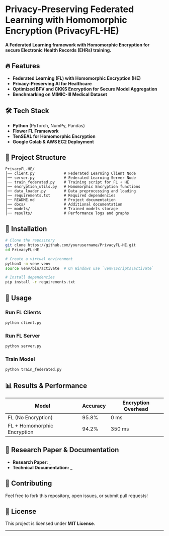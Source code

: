# Privacy-Preserving Federated Learning with Homomorphic Encryption (PrivacyFL-HE)

**A Federated Learning framework with Homomorphic Encryption for secure Electronic Health Records (EHRs) training.** 

## 🔥 Features
- **Federated Learning (FL) with Homomorphic Encryption (HE)**
- **Privacy-Preserving AI for Healthcare**
- **Optimized BFV and CKKS Encryption for Secure Model Aggregation**
- **Benchmarking on MIMIC-III Medical Dataset**

## 🛠️ Tech Stack
- **Python** (PyTorch, NumPy, Pandas)
- **Flower FL Framework**
- **TenSEAL for Homomorphic Encryption**
- **Google Colab & AWS EC2 Deployment**

## 📂 Project Structure
```
PrivacyFL-HE/
│── client.py             # Federated Learning Client Node
│── server.py             # Federated Learning Server Node
│── train_federated.py    # Training script for FL + HE
│── encryption_utils.py   # Homomorphic Encryption functions
│── data_loader.py        # Data preprocessing and loading
│── requirements.txt      # Required dependencies
│── README.md             # Project documentation
│── docs/                 # Additional documentation
│── models/               # Trained models storage
│── results/              # Performance logs and graphs
```

## 📌 Installation
```bash
# Clone the repository
git clone https://github.com/yourusername/PrivacyFL-HE.git
cd PrivacyFL-HE

# Create a virtual environment
python3 -m venv venv
source venv/bin/activate  # On Windows use `venv\Scripts\activate`

# Install dependencies
pip install -r requirements.txt
```

## 🚀 Usage
### **Run FL Clients**
```bash
python client.py
```

### **Run FL Server**
```bash
python server.py
```

### **Train Model**
```bash
python train_federated.py
```

## 📊 Results & Performance
| Model | Accuracy | Encryption Overhead |
|--------|---------|------------------|
| FL (No Encryption) | 95.8% | 0 ms |
| FL + Homomorphic Encryption | 94.2% | 350 ms |

## 📖 Research Paper & Documentation
- **Research Paper:** _
- **Technical Documentation:** _

## 🤝 Contributing
Feel free to fork this repository, open issues, or submit pull requests! 

## 📜 License
This project is licensed under **MIT License**.

---


